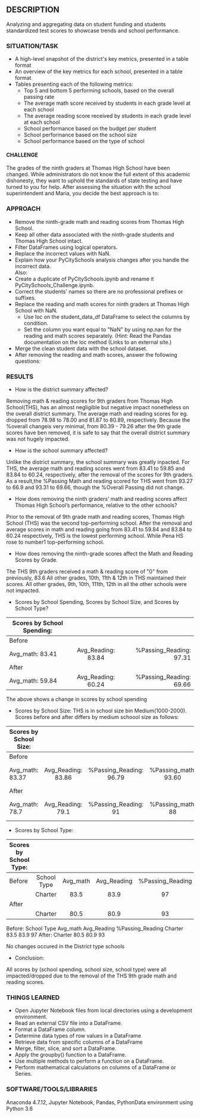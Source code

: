 ## DESCRIPTION
Analyzing and aggregating data on student funding and students standardized test scores to showcase trends and school performance.

### SITUATION/TASK
* A high-level snapshot of the district's key metrics, presented in a table format
* An overview of the key metrics for each school, presented in a table format
* Tables presenting each of the following metrics:
  * Top 5 and bottom 5 performing schools, based on the overall passing rate
  * The average math score received by students in each grade level at each school
  * The average reading score received by students in each grade level at each school
  * School performance based on the budget per student
  * School performance based on the school size
  * School performance based on the type of school
  
#### CHALLENGE
The grades of the ninth graders at Thomas High School have been changed. While administrators do not know the full extent               of this academic dishonesty, they want to uphold the standards of state testing and have turned to you for help.
After assessing the situation with the school superintendent and Maria, you decide the best approach is to:

### APPROACH
* Remove the ninth-grade math and reading scores from Thomas High School.
* Keep all other data associated with the ninth-grade students and Thomas High School intact.
*	Filter DataFrames using logical operators.
*	Replace the incorrect values with NaN.
*	Explain how your PyCitySchools analysis changes after you handle the incorrect data.  
Also:
* Create a duplicate of PyCitySchools.ipynb and rename it PyCitySchools_Challenge.ipynb.
* Correct the students' names so there are no professional prefixes or suffixes.
* Replace the reading and math scores for ninth graders at Thomas High School with NaN.
   * Use loc on the student_data_df DataFrame to select the columns by condition.
   * Set the column you want equal to "NaN" by using np.nan for the reading and math scores separately.
   (Hint: Read the Pandas documentation on the loc method (Links to an external site.)
 * Merge the clean student data with the school dataset.
 *	After removing the reading and math scores, answer the following questions:

### RESULTS
 * How is the district summary affected?

Removing math & reading scores for 9th graders from Thomas High School(THS), has an almost negligible
but negative impact nonetheless on the overall district summary. The average math and reading scores
for eg. dropped from 78.98 to 78.00 and 81.87 to 80.89, respectively. Because the %overall changeis very minimal, 
from 80.39 - 79.26 after the 9th grade scores have ben removed, it is safe to say that the overall district summary
was not hugely impacted. 

 * How is the school summary affected?

Unlike the district summary, the school summary was greatly inpacted. For THS, the average math and reading scores went                  from 83.41 to 59.85 and 83.84 to 60.24, respectively, after the removal of the scores for 9th graders. As a result,the                  %Passing Math and reading scored for THS went from 93.27 to 66.9 and 93.31 to 69.66, though the %Overall Passing did not                change.

 * How does removing the ninth graders’ math and reading scores affect Thomas High School’s performance,
 relative to the other schools?

Prior to the removal of 9th grade math and reading scores, Thomas High School (THS) was the second top-performing
school. After the removal and average scores in math and reading going from 83.41 to 59.84 and 83.84 to 60.24                            respectively, THS is the lowest performing school. While Pena HS rose to number1 top-performing school.

 * How does removing the ninth-grade scores affect the Math and Reading Scores by Grade.

The THS 9th graders received a math & reading score of "0" from previously, 83.6
All other grades, 10th, 11th & 12th in THS maintained their scores.
All other grades, 9th, 10th, 111th, 12th in all the other schools were not impacted.


 * Scores by School Spending, Scores by School Size, and Scores by School Type? 

|Scores by School Spending:      |      |  |
| ------------- |:-------------:| -----:|
|Before      | |  |
|Avg_math:     83.41  | Avg_Reading: 83.84      | %Passing_Reading:    97.31|
|After  
|Avg_math:     59.84  |Avg_Reading:     60.24    | %Passing_Reading:    69.66|

The above shows a change in scores by school spending


* Scores by School Size: 
THS is in school size bin Medium(1000-2000). Scores before and after differs by medium schoool size as follows:

|Scores by School Size:     |      |  |  |  |
| ------------- |:-------------:|:-----:|:-----:|:------:|
|Before      | |  | | |
|Avg_math:   83.37  | Avg_Reading: 83.86   | %Passing_Reading: 96.79| %Passing_math:  93.60 | %Overall Passing:  94.82 |
|After  
|Avg_math:    78.7 |   Avg_Reading: 79.1    | %Passing_Reading:     91| %Passing_math:     88 |  %Overall Passing:     90 |


* Scores by School Type:

| Scores by School Type:   |      |  |  |  |
| ------------- |:-------------:|:-----:|:-----:|:------:|
|Before      |School Type | Avg_math  |Avg_Reading | %Passing_Reading |
|          |Charter   |83.5| 83.9 |97 |
|After  
|          |Charter  | 80.5|80.9 | 93|



Before:  School Type  Avg_math    Avg_Reading   %Passing_Reading
            Charter      83.5         83.9           97
After:      Charter      80.5         80.9           93

No changes occured in the District type schools

* Conclusion:

All scores by (school spending, school size, school type) were all impacted/dropped due to the removal of the THS 9th grade math and reading scores.

### THINGS LEARNED
* Open Jupyter Notebook files from local directories using a development environment.
* Read an external CSV file into a DataFrame.
* Format a DataFrame column.
* Determine data types of row values in a DataFrame
* Retrieve data from specific columns of a DataFrame
* Merge, filter, slice, and sort a DataFrame.
* Apply the groupby() function to a DataFrame.
* Use multiple methods to perform a function on a DataFrame.
* Perform mathematical calculations on columns of a DataFrame or Series.

### SOFTWARE/TOOLS/LIBRARIES
Anaconda 4.7.12, Jupyter Notebook, Pandas, PythonData environment using Python 3.6                  

